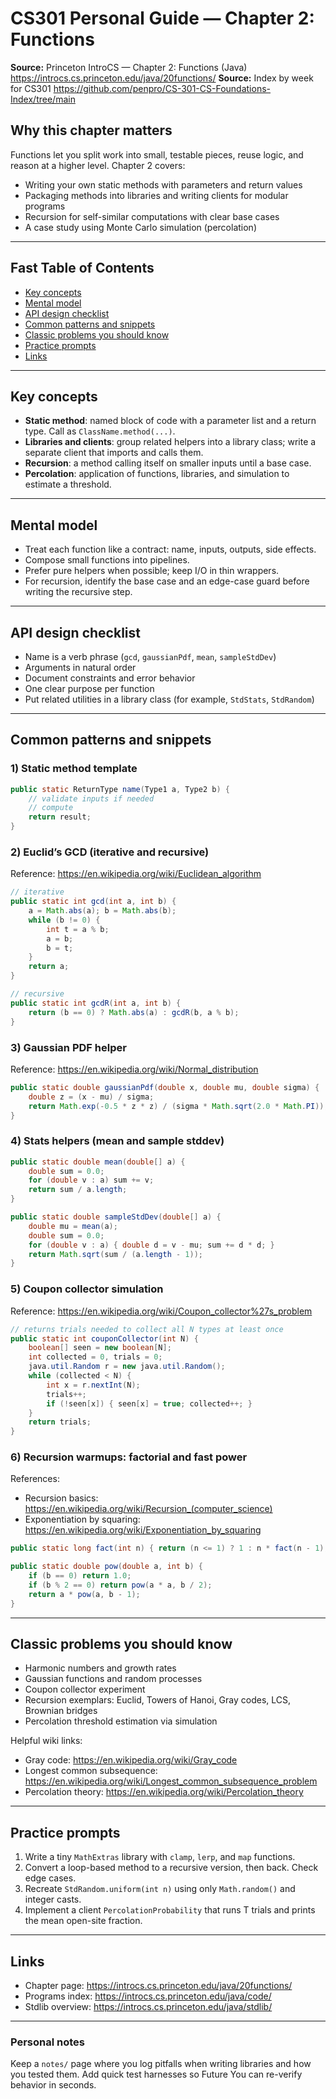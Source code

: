 # CS301 Personal Guide — Chapter 2: Functions

**Source:** Princeton IntroCS — Chapter 2: Functions (Java)  
<https://introcs.cs.princeton.edu/java/20functions/>
**Source:** Index by week for CS301
<https://github.com/penpro/CS-301-CS-Foundations-Index/tree/main>

## Why this chapter matters
Functions let you split work into small, testable pieces, reuse logic, and reason at a higher level. Chapter 2 covers:
- Writing your own static methods with parameters and return values
- Packaging methods into libraries and writing clients for modular programs
- Recursion for self-similar computations with clear base cases
- A case study using Monte Carlo simulation (percolation)

---

## Fast Table of Contents
- [Key concepts](#key-concepts)
- [Mental model](#mental-model)
- [API design checklist](#api-design-checklist)
- [Common patterns and snippets](#common-patterns-and-snippets)
- [Classic problems you should know](#classic-problems-you-should-know)
- [Practice prompts](#practice-prompts)
- [Links](#links)

---

## Key concepts
- **Static method**: named block of code with a parameter list and a return type. Call as `ClassName.method(...)`.
- **Libraries and clients**: group related helpers into a library class; write a separate client that imports and calls them.
- **Recursion**: a method calling itself on smaller inputs until a base case.
- **Percolation**: application of functions, libraries, and simulation to estimate a threshold.

---

## Mental model
- Treat each function like a contract: name, inputs, outputs, side effects.
- Compose small functions into pipelines.
- Prefer pure helpers when possible; keep I/O in thin wrappers.
- For recursion, identify the base case and an edge-case guard before writing the recursive step.

---

## API design checklist
- Name is a verb phrase (`gcd`, `gaussianPdf`, `mean`, `sampleStdDev`)
- Arguments in natural order
- Document constraints and error behavior
- One clear purpose per function
- Put related utilities in a library class (for example, `StdStats`, `StdRandom`)

---

## Common patterns and snippets

### 1) Static method template
```java
public static ReturnType name(Type1 a, Type2 b) {
    // validate inputs if needed
    // compute
    return result;
}
```

### 2) Euclid’s GCD (iterative and recursive)
Reference: <https://en.wikipedia.org/wiki/Euclidean_algorithm>
```java
// iterative
public static int gcd(int a, int b) {
    a = Math.abs(a); b = Math.abs(b);
    while (b != 0) {
        int t = a % b;
        a = b;
        b = t;
    }
    return a;
}

// recursive
public static int gcdR(int a, int b) {
    return (b == 0) ? Math.abs(a) : gcdR(b, a % b);
}
```

### 3) Gaussian PDF helper
Reference: <https://en.wikipedia.org/wiki/Normal_distribution>
```java
public static double gaussianPdf(double x, double mu, double sigma) {
    double z = (x - mu) / sigma;
    return Math.exp(-0.5 * z * z) / (sigma * Math.sqrt(2.0 * Math.PI));
}
```

### 4) Stats helpers (mean and sample stddev)
```java
public static double mean(double[] a) {
    double sum = 0.0;
    for (double v : a) sum += v;
    return sum / a.length;
}

public static double sampleStdDev(double[] a) {
    double mu = mean(a);
    double sum = 0.0;
    for (double v : a) { double d = v - mu; sum += d * d; }
    return Math.sqrt(sum / (a.length - 1));
}
```

### 5) Coupon collector simulation
Reference: <https://en.wikipedia.org/wiki/Coupon_collector%27s_problem>
```java
// returns trials needed to collect all N types at least once
public static int couponCollector(int N) {
    boolean[] seen = new boolean[N];
    int collected = 0, trials = 0;
    java.util.Random r = new java.util.Random();
    while (collected < N) {
        int x = r.nextInt(N);
        trials++;
        if (!seen[x]) { seen[x] = true; collected++; }
    }
    return trials;
}
```

### 6) Recursion warmups: factorial and fast power
References:  
- Recursion basics: <https://en.wikipedia.org/wiki/Recursion_(computer_science)>
- Exponentiation by squaring: <https://en.wikipedia.org/wiki/Exponentiation_by_squaring>
```java
public static long fact(int n) { return (n <= 1) ? 1 : n * fact(n - 1); }

public static double pow(double a, int b) {
    if (b == 0) return 1.0;
    if (b % 2 == 0) return pow(a * a, b / 2);
    return a * pow(a, b - 1);
}
```

---

## Classic problems you should know
- Harmonic numbers and growth rates
- Gaussian functions and random processes
- Coupon collector experiment
- Recursion exemplars: Euclid, Towers of Hanoi, Gray codes, LCS, Brownian bridges
- Percolation threshold estimation via simulation

Helpful wiki links:
- Gray code: <https://en.wikipedia.org/wiki/Gray_code>  
- Longest common subsequence: <https://en.wikipedia.org/wiki/Longest_common_subsequence_problem>  
- Percolation theory: <https://en.wikipedia.org/wiki/Percolation_theory>

---

## Practice prompts
1. Write a tiny `MathExtras` library with `clamp`, `lerp`, and `map` functions.  
2. Convert a loop-based method to a recursive version, then back. Check edge cases.  
3. Recreate `StdRandom.uniform(int n)` using only `Math.random()` and integer casts.  
4. Implement a client `PercolationProbability` that runs T trials and prints the mean open-site fraction.

---

## Links
- Chapter page: <https://introcs.cs.princeton.edu/java/20functions/>
- Programs index: <https://introcs.cs.princeton.edu/java/code/>
- Stdlib overview: <https://introcs.cs.princeton.edu/java/stdlib/>

---

### Personal notes
Keep a `notes/` page where you log pitfalls when writing libraries and how you tested them. Add quick test harnesses so Future You can re-verify behavior in seconds.
